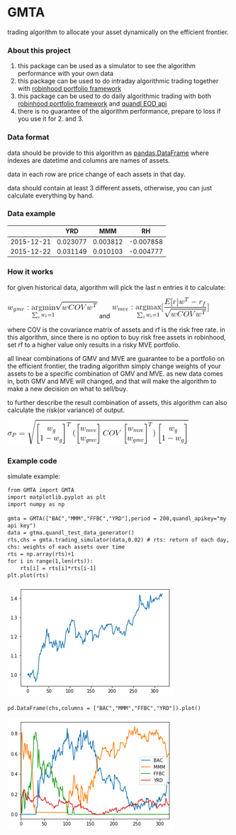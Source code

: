 
# GMTA
trading algorithm to allocate your asset dynamically on the efficient frontier.

### About this project
1. this package can be used as a simulator to see the algorithm performance with your own data
2. this package can be used to do intraday algorithmic trading together with [robinhood portfolio framework](https://github.com/zhhrozhh/Robinhood_Portfolio)
3. this package can be used to do daily algorithmic trading with both [robinhood portfolio framework](https://github.com/zhhrozhh/Robinhood_Portfolio) and [quandl EOD api](https://www.quandl.com/)
4. there is no guarantee of the algorithm performance, prepare to loss if you use it for 2. and 3.

### Data format
data should be provide to this algorithm as [pandas.DataFrame](https://pandas.pydata.org/) where indexes are datetime and columns are names of assets.

data in each row are price change of each assets in that day.

data should contain at least 3 different assets, otherwise, you can just calculate everything by hand.

### Data example
|               | YRD       | MMM      | RH        |
| ------------- |:---------:|:--------:|:---------:|
| 2015-12-21    | 0.023077  | 0.003812 | -0.007858 |
| 2015-12-22    | 0.031149  | 0.010103 | -0.004777 |

### How it works
for given historical data, algorithm will pick the last n entries it to calculate:

![WGMV](misc/WGMV__.gif) and ![WMVE](misc/WMVE__.gif)

where COV is the covariance matrix of assets and rf is the risk free rate. in this algorithm, since there is no option to buy risk free assets in robinhood, set rf to a higher value only results in a risky MVE portfolio.

all linear combinations of GMV and MVE are guarantee to be a portfolio on the efficient frontier, the trading algorithm simply change weights of your assets to be a specific combination of GMV and MVE. as new data comes in, both GMV and MVE will changed, and that will make the algorithm to make a new decision on what to sell/buy.

to further describe the result combination of assets, this algorithm can also calculate the risk(or variance) of output.

![SP](misc/SP__.gif)

### Example code

simulate example:

```
from GMTA import GMTA
import matplotlib.pyplot as plt
import numpy as np

gmta = GMTA(["BAC","MMM","FFBC","YRD"],period = 200,quandl_apikey="my api key")
data = gtma.quandl_test_data_generator()
rts,chs = gmta.trading_simulator(data,0.02) # rts: return of each day, chs: weights of each assets over time
rts = np.array(rts)+1
for i in range(1,len(rts)):
    rts[i] = rts[i]*rts[i-1]
plt.plot(rts)
```
![rts](misc/BAC_MMM_FFBC_200_RET.png)

```
pd.DataFrame(chs,columns = ["BAC","MMM","FFBC","YRD"]).plot()
```
![chs](misc/BAC_MMM_FFBC_200_WEIGHTS.png)

